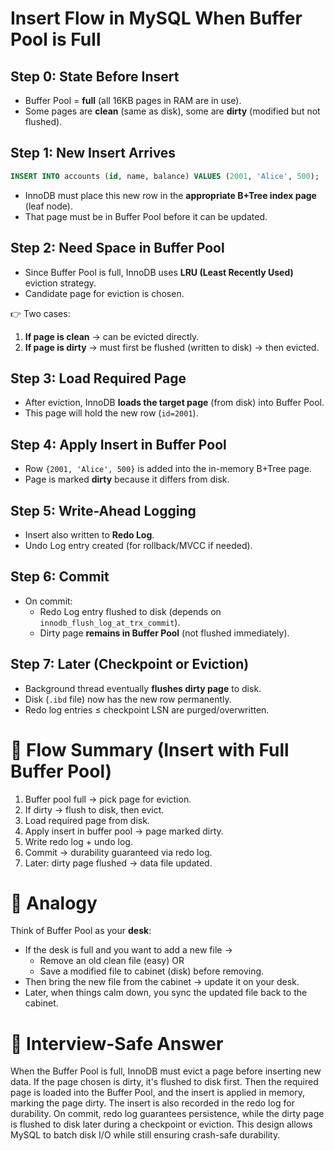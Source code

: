 # Insert Flow in MySQL When Buffer Pool is Full

## Step 0: State Before Insert
* Buffer Pool = **full** (all 16KB pages in RAM are in use).
* Some pages are **clean** (same as disk), some are **dirty** (modified but not flushed).

## Step 1: New Insert Arrives

```sql
INSERT INTO accounts (id, name, balance) VALUES (2001, 'Alice', 500);
```

* InnoDB must place this new row in the **appropriate B+Tree index page** (leaf node).
* That page must be in Buffer Pool before it can be updated.

## Step 2: Need Space in Buffer Pool
* Since Buffer Pool is full, InnoDB uses **LRU (Least Recently Used)** eviction strategy.
* Candidate page for eviction is chosen.

👉 Two cases:
1. **If page is clean** → can be evicted directly.
2. **If page is dirty** → must first be flushed (written to disk) → then evicted.

## Step 3: Load Required Page
* After eviction, InnoDB **loads the target page** (from disk) into Buffer Pool.
* This page will hold the new row (`id=2001`).

## Step 4: Apply Insert in Buffer Pool
* Row `{2001, 'Alice', 500}` is added into the in-memory B+Tree page.
* Page is marked **dirty** because it differs from disk.

## Step 5: Write-Ahead Logging
* Insert also written to **Redo Log**.
* Undo Log entry created (for rollback/MVCC if needed).

## Step 6: Commit
* On commit:
   * Redo Log entry flushed to disk (depends on `innodb_flush_log_at_trx_commit`).
   * Dirty page **remains in Buffer Pool** (not flushed immediately).

## Step 7: Later (Checkpoint or Eviction)
* Background thread eventually **flushes dirty page** to disk.
* Disk (`.ibd` file) now has the new row permanently.
* Redo log entries ≤ checkpoint LSN are purged/overwritten.

# 📌 Flow Summary (Insert with Full Buffer Pool)

1. Buffer pool full → pick page for eviction.
2. If dirty → flush to disk, then evict.
3. Load required page from disk.
4. Apply insert in buffer pool → page marked dirty.
5. Write redo log + undo log.
6. Commit → durability guaranteed via redo log.
7. Later: dirty page flushed → data file updated.

# 📌 Analogy

Think of Buffer Pool as your **desk**:
* If the desk is full and you want to add a new file →
   * Remove an old clean file (easy) OR
   * Save a modified file to cabinet (disk) before removing.
* Then bring the new file from the cabinet → update it on your desk.
* Later, when things calm down, you sync the updated file back to the cabinet.

# 🎯 Interview-Safe Answer

When the Buffer Pool is full, InnoDB must evict a page before inserting new data. If the page chosen is dirty, it's flushed to disk first. Then the required page is loaded into the Buffer Pool, and the insert is applied in memory, marking the page dirty. The insert is also recorded in the redo log for durability. On commit, redo log guarantees persistence, while the dirty page is flushed to disk later during a checkpoint or eviction. This design allows MySQL to batch disk I/O while still ensuring crash-safe durability.